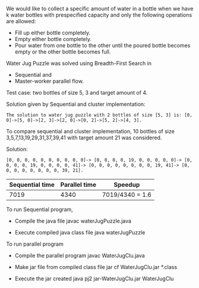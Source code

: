 We would like to collect a specific amount of water in a bottle when we have k water bottles with prespecified capacity and only the following operations are allowed:
* Fill up either bottle completely.
* Empty either bottle completely.
* Pour water from one bottle to the other until the poured bottle becomes empty or the other bottle becomes full.


Water Jug Puzzle was solved using Breadth-First Search in 

* Sequential and 
* Master-worker parallel flow. 

Test case: two bottles of size 5, 3 and target amount of 4. 

Solution given by Sequential and cluster implementation:
```
The solution to water jug puzzle with 2 bottles of size [5, 3] is: [0, 0]->[5, 0]->[2, 3]->[2, 0]->[0, 2]->[5, 2]->[4, 3].
```

To compare sequential and cluster implementation, 10 bottles of size 3,5,7,13,19,29,31,37,39,41 with target amount 21 was considered.

Solution: 
```
[0, 0, 0, 0, 0, 0, 0, 0, 0, 0]-> [0, 0, 0, 0, 19, 0, 0, 0, 0, 0]-> [0, 0, 0, 0, 19, 0, 0, 0, 0, 41]-> [0, 0, 0, 0, 0, 0, 0, 0, 19, 41]-> [0, 0, 0, 0, 0, 0, 0, 0, 39, 21].
```


 Sequential time | Parallel time| Speedup
---|---|---
7019|4340|7019/4340 = 1.6
 
 


To run Sequential program,

* Compile the java file
javac waterJugPuzzle.java

* Execute compiled java class file
java waterJugPuzzle


To run parallel program
* Compile the parallel program
javac WaterJugClu.java

* Make jar file from compiled class file
jar cf WaterJugClu.jar *.class

* Execute the jar created
java pj2 jar-WaterJugClu.jar WaterJugClu 
